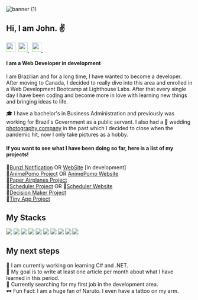 ![banner (1)](https://user-images.githubusercontent.com/105023503/186020411-1db5514c-421d-44a6-a8ee-001fbd8a2a86.png)


## Hi, I am John. ✌

<a href="https://www.linkedin.com/in/joao-ricardo/" target="_blank"> <img src="https://user-images.githubusercontent.com/105023503/186022117-a00babe2-759f-4f8d-b18d-259b3c18f60a.png" width="25px" height="25px" ></a>&nbsp;
<a href="https://www.instagram.com/gborges52/"><img src="https://user-images.githubusercontent.com/105023503/186026432-3246b209-b279-4cda-878f-56d9f2ec5d97.png" width="25px" height="25px"> </a>&nbsp;
<a href="https://medium.com/@jrborges52"><img src="https://user-images.githubusercontent.com/105023503/186026388-01d9bc73-c880-41d8-a1c4-fa46d93f2925.png" width="25px" height="25px"> </a>&nbsp;

#### I am a Web Developer in development
I am Brazilian and for a long time, I have wanted to become a developer. After moving to Canada, I decided to really dive into this area and enrolled in a Web Development Bootcamp at Lighthouse Labs. After that every single day I have been coding and become more in love with learning new things and bringing ideas to life.

 🎓 I have a bachelor's in Business Administration and previously was working for Brazil's Government  as a public servant. I also had a 📸 wedding [photography company](https://www.instagram.com/morada14/) in the past which I decided to close when the pandemic hit, now I only take pictures as a hobby.
 
 
 #### If you want to see what I have been doing so far, here is a list of my projects!
 
 🔹[Bunzl Notification](https://github.com/JohnBorges52/Bunzl-Validation-test) OR [WebSite](https://bunzsmsemailtest.onrender.com/) [In development] <br/>
 🔸[AnimePomo Project](https://github.com/JohnBorges52/PomodoroApp) OR [AnimePomo Website](https://animepomo.netlify.app/) <br/>
 🔹[Paper Airplanes Project](https://github.com/JohnBorges52/paper-airplanes)<br/>
 🔸[Scheduler Project](https://github.com/JohnBorges52/scheduler)  OR 
    🔸[Scheduler Website](https://john-scheduler.netlify.app/) <br/>
 🔹[Decision Maker Project](https://github.com/JohnBorges52/decision_maker)<br/>
 🔸[Tiny App Project](https://github.com/JohnBorges52/tinyapp)
 

## My Stacks
<img src="https://img.shields.io/badge/HTML5-orange?logo=html5&logoColor=white&style=plastic"> <img src="https://img.shields.io/badge/CSS3-blue?logo=css3&style=plastic" >
<img src="https://img.shields.io/badge/React-blue?logo=react&logoColor=white&style=plastic" >
<img src="https://img.shields.io/badge/NodeJS-339933?logo=Node.js&logoColor=white&style=plastic" >
<img src="https://img.shields.io/badge/JavaScript-yellow?logo=JavaScript&logoColor=white&style=plastic" >
<img src="https://img.shields.io/badge/Ruby%20on%20Rails-red?logo=Ruby%20on%20Rails&logoColor=white&style=plastic" >
<img src="https://img.shields.io/badge/PostgreSQL-blue?logo=PostgreSQL&logoColor=white&style=plastic" >
<img src="https://img.shields.io/badge/jQuery-0769AD?logo=jQuery&logoColor=white&style=plastic" >
<img src="https://img.shields.io/badge/Cypress-17202C?logo=Cypress&logoColor=white&style=plastic" >
<img src="https://img.shields.io/badge/Storybook-FF4785?logo=Storybook&logoColor=white&style=plastic" >


## My next steps
 

🚀 I am currently working on learning C# and .NET. <br/>
📣 My goal is to write at least one article per month about what I have learned in this period. <br/>
🧠 Currently searching for my first job in the development area.<br/>
🕶 Fun Fact: I am a huge fan of Naruto. I even have a tattoo on my arm.<br/>

